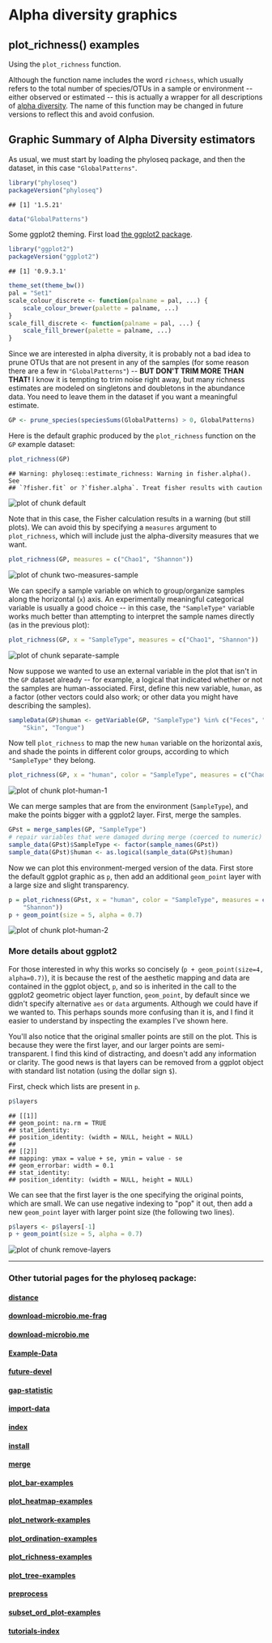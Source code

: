 
<link href="http://joey711.github.com/phyloseq/markdown.css" rel="stylesheet"></link>

Alpha diversity graphics
========================================================

## plot_richness() examples
Using the `plot_richness` function.

Although the function name includes the word `richness`, which usually refers to the total number of species/OTUs in a sample or environment -- either observed or estimated -- this is actually a wrapper for all descriptions of [alpha diversity](http://en.wikipedia.org/wiki/Alpha_diversity). The name of this function may be changed in future versions to reflect this and avoid confusion.

## Graphic Summary of Alpha Diversity estimators

As usual, we must start by loading the phyloseq package, and then the dataset, in this case `"GlobalPatterns"`.


```r
library("phyloseq")
packageVersion("phyloseq")
```

```
## [1] '1.5.21'
```

```r
data("GlobalPatterns")
```


Some ggplot2 theming. First load [the ggplot2 package](http://docs.ggplot2.org/current/).


```r
library("ggplot2")
packageVersion("ggplot2")
```

```
## [1] '0.9.3.1'
```

```r
theme_set(theme_bw())
pal = "Set1"
scale_colour_discrete <- function(palname = pal, ...) {
    scale_colour_brewer(palette = palname, ...)
}
scale_fill_discrete <- function(palname = pal, ...) {
    scale_fill_brewer(palette = palname, ...)
}
```



Since we are interested in alpha diversity, it is probably not a bad idea to prune OTUs that are not present in any of the samples (for some reason there are a few in `"GlobalPatterns"`) -- **BUT DON'T TRIM MORE THAN THAT!** I know it is tempting to trim noise right away, but many richness estimates are modeled on singletons and doubletons in the abundance data. You need to leave them in the dataset if you want a meaningful estimate.


```r
GP <- prune_species(speciesSums(GlobalPatterns) > 0, GlobalPatterns)
```


Here is the default graphic produced by the `plot_richness` function on the `GP` example dataset:


```r
plot_richness(GP)
```

```
## Warning: phyloseq::estimate_richness: Warning in fisher.alpha(). See
## `?fisher.fit` or ?`fisher.alpha`. Treat fisher results with caution
```

![plot of chunk default](figure/default.png) 


Note that in this case, the Fisher calculation results in a warning (but still plots). We can avoid this by specifying a `measures` argument to `plot_richness`, which will include just the alpha-diversity measures that we want.


```r
plot_richness(GP, measures = c("Chao1", "Shannon"))
```

![plot of chunk two-measures-sample](figure/two-measures-sample.png) 


We can specify a sample variable on which to group/organize samples along the horizontal (`x`) axis. An experimentally meaningful categorical variable is usually a good choice -- in this case, the `"SampleType"` variable works much better than attempting to interpret the sample names directly (as in the previous plot):


```r
plot_richness(GP, x = "SampleType", measures = c("Chao1", "Shannon"))
```

![plot of chunk separate-sample](figure/separate-sample.png) 


Now suppose we wanted to use an external variable in the plot that isn't in the `GP` dataset already -- for example, a logical that indicated whether or not the samples are human-associated. First, define this new variable, `human`, as a factor (other vectors could also work; or other data you might have describing the samples).


```r
sampleData(GP)$human <- getVariable(GP, "SampleType") %in% c("Feces", "Mock", 
    "Skin", "Tongue")
```


Now tell `plot_richness` to map the new `human` variable on the horizontal axis, and shade the points in different color groups, according to which `"SampleType"` they belong.


```r
plot_richness(GP, x = "human", color = "SampleType", measures = c("Chao1", "Shannon"))
```

![plot of chunk plot-human-1](figure/plot-human-1.png) 


We can merge samples that are from the environment (`SampleType`), and make the points bigger with a ggplot2 layer. First, merge the samples.


```r
GPst = merge_samples(GP, "SampleType")
# repair variables that were damaged during merge (coerced to numeric)
sample_data(GPst)$SampleType <- factor(sample_names(GPst))
sample_data(GPst)$human <- as.logical(sample_data(GPst)$human)
```


Now we can plot this environment-merged version of the data. First store the default ggplot graphic as `p`, then add an additional `geom_point` layer with a large size and slight transparency. 


```r
p = plot_richness(GPst, x = "human", color = "SampleType", measures = c("Chao1", 
    "Shannon"))
p + geom_point(size = 5, alpha = 0.7)
```

![plot of chunk plot-human-2](figure/plot-human-2.png) 



### More details about ggplot2

For those interested in why this works so concisely (`p + geom_point(size=4, alpha=0.7)`), it is because the rest of the aesthetic mapping and data are contained in the ggplot object, `p`, and so is inherited in the call to the ggplot2 geometric object layer function, `geom_point`, by default since we didn't specify alternative `aes` or `data` arguments. Although we could have if we wanted to. This perhaps sounds more confusing than it is, and I find it easier to understand by inspecting the examples I've shown here. 

You'll also notice that the original smaller points are still on the plot. This is because they were the first layer, and our larger points are semi-transparent. I find this kind of distracting, and doesn't add any information or clarity. The good news is that layers can be removed from a ggplot object with standard list notation (using the dollar sign `$`).

First, check which lists are present in `p`.

```r
p$layers
```

```
## [[1]]
## geom_point: na.rm = TRUE 
## stat_identity:  
## position_identity: (width = NULL, height = NULL)
## 
## [[2]]
## mapping: ymax = value + se, ymin = value - se 
## geom_errorbar: width = 0.1 
## stat_identity:  
## position_identity: (width = NULL, height = NULL)
```


We can see that the first layer is the one specifying the original points, which are small. We can use negative indexing to "pop" it out, then add a new `geom_point` layer with larger point size (the following two lines).


```r
p$layers <- p$layers[-1]
p + geom_point(size = 5, alpha = 0.7)
```

![plot of chunk remove-layers](figure/remove-layers.png) 


			

---

### Other tutorial pages for the phyloseq package:

#### [distance](distance.html)

#### [download-microbio.me-frag](download-microbio.me-frag.html)

#### [download-microbio.me](download-microbio.me.html)

#### [Example-Data](Example-Data.html)

#### [future-devel](future-devel.html)

#### [gap-statistic](gap-statistic.html)

#### [import-data](import-data.html)

#### [index](index.html)

#### [install](install.html)

#### [merge](merge.html)

#### [plot_bar-examples](plot_bar-examples.html)

#### [plot_heatmap-examples](plot_heatmap-examples.html)

#### [plot_network-examples](plot_network-examples.html)

#### [plot_ordination-examples](plot_ordination-examples.html)

#### [plot_richness-examples](plot_richness-examples.html)

#### [plot_tree-examples](plot_tree-examples.html)

#### [preprocess](preprocess.html)

#### [subset_ord_plot-examples](subset_ord_plot-examples.html)

#### [tutorials-index](tutorials-index.html)



